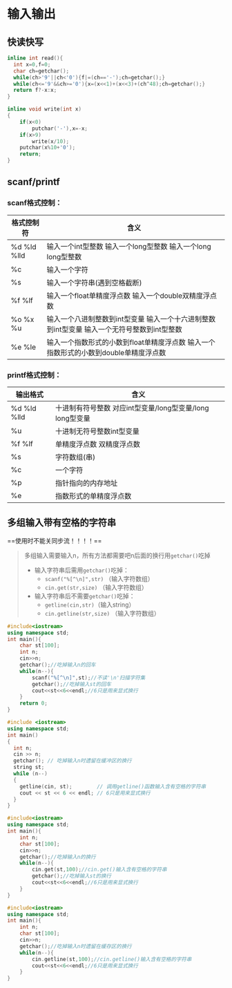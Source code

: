 # 输入输出

## 快读快写

```c++
inline int read(){
  int x=0,f=0;
  char ch=getchar();
  while(ch>'9'||ch<'0'){f|=(ch=='-');ch=getchar();}
  while(ch<='9'&&ch>='0'){x=(x<<1)+(x<<3)+(ch^48);ch=getchar();}
  return f?-x:x;
}

inline void write(int x)
{
    if(x<0)
        putchar('-'),x=-x;
    if(x>9)
        write(x/10);
    putchar(x%10+'0');
    return;
}
```

## scanf/printf

### scanf格式控制：

| 格式控制符  | 含义                                                         |
| ----------- | ------------------------------------------------------------ |
| %d %ld %lld | 输入一个int型整数 输入一个long型整数 输入一个long long型整数 |
| %c          | 输入一个字符                                                 |
| %s          | 输入一个字符串(遇到空格截断)                                 |
| %f %lf      | 输入一个float单精度浮点数 输入一个double双精度浮点数         |
| %o %x %u    | 输入一个八进制整数到int型变量 输入一个十六进制整数到int型变量 输入一个无符号整数到int型整数 |
| %e %le      | 输入一个指数形式的小数到float单精度浮点数 输入一个指数形式的小数到double单精度浮点数 |

### printf格式控制：

| 输出格式    | 含义                                                      |
| ----------- | --------------------------------------------------------- |
| %d %ld %lld | 十进制有符号整数 对应int型变量/long型变量/long long型变量 |
| %u          | 十进制无符号整数int型变量                                 |
| %f %lf      | 单精度浮点数 双精度浮点数                                 |
| %s          | 字符数组(串)                                              |
| %c          | 一个字符                                                  |
| %p          | 指针指向的内存地址                                        |
| %e          | 指数形式的单精度浮点数                                    |

## 多组输入带有空格的字符串

==使用时不能关同步流！！！！==

> 多组输入需要输入n，所有方法都需要吧n后面的换行用`getchar()`吃掉
>
> + 输入字符串后需用`getchar()`吃掉：
>   + `scanf("%[^\n]",str)` （输入字符数组）
>   + `cin.get(str,size)` （输入字符数组）
> + 输入字符串后不需要`getchar()`吃掉：
>   + `getline(cin,str)`（输入string）
>   + `cin.getline(str,size)` （输入字符数组）

```c++
#include<iostream>
using namespace std;
int main(){
	char st[100];
	int n;
	cin>>n;
	getchar();//吃掉输入n的回车 
	while(n--){
		scanf("%[^\n]",st);//不读'\n'扫描字符集
		getchar();//吃掉输入st的回车 
		cout<<st<<6<<endl;//6只是用来显式换行
	}
	return 0;
}
```

```c++
#include <iostream>
using namespace std;
int main()
{
  int n;
  cin >> n;
  getchar(); // 吃掉输入n时遗留在缓冲区的换行
  string st;
  while (n--)
  {
    getline(cin, st);        // 调用getline()函数输入含有空格的字符串
    cout << st << 6 << endl; // 6只是用来显式换行
  }
}
```

```c++
#include<iostream>
using namespace std;
int main(){
	int n;
	char st[100];
	cin>>n;
	getchar();//吃掉输入n的换行
	while(n--){
		cin.get(st,100);//cin.get()输入含有空格的字符串
		getchar();//吃掉输入st的换行
		cout<<st<<6<<endl;//6只是用来显式换行
	}
}
```

```c++
#include<iostream>
using namespace std;
int main(){
	int n;
	char st[100];
	cin>>n;
	getchar();//吃掉输入n时遗留在缓存区的换行
	while(n--){
		cin.getline(st,100);//cin.getline()输入含有空格的字符串
		cout<<st<<6<<endl;//6只是用来显式换行
	}
}
```

